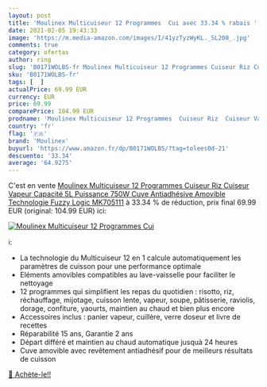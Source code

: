 ```yaml
---
layout: post
title: 'Moulinex Multicuiseur 12 Programmes  Cui avec 33.34 % rabais '
date: 2021-02-05 19:43:33
image: 'https://m.media-amazon.com/images/I/41yzTyzWyKL._SL200_.jpg'
comments: true
category: ofertas
author: ring
slug: 'B0171WOLBS-fr Moulinex Multicuiseur 12 Programmes Cuiseur Riz Cuiseur...'
sku: 'B0171WOLBS-fr'
tags: [  ]
actualPrice: 69.99 EUR
currency: EUR
price: 69.99
comparePrice: 104.99 EUR
prodname: 'Moulinex Multicuiseur 12 Programmes  Cuiseur Riz  Cuiseur Vapeur  Capacité 5L  Puissance 750W  Cuve Antiadhésive Amovible  Technologie Fuzzy Logic MK705111'
country: 'fr'
flag: '🇫🇷'
brand: 'Moulinex'
buyurl: 'https://www.amazon.fr/dp/B0171WOLBS/?tag=tolees0d-21'
descuento: '33.34'
average: '64.9275'
---
```


C'est en vente [Moulinex Multicuiseur 12 Programmes  Cuiseur Riz  Cuiseur Vapeur  Capacité 5L  Puissance 750W  Cuve Antiadhésive Amovible  Technologie Fuzzy Logic MK705111](https://www.amazon.fr/dp/B0171WOLBS/?tag=tolees0d-21)  à  33.34 % de réduction, prix final  69.99 EUR (original: 104.99 EUR) ici:

[![Moulinex Multicuiseur 12 Programmes  Cui](https://m.media-amazon.com/images/I/41yzTyzWyKL._SL200_.jpg)](https://www.amazon.fr/dp/B0171WOLBS/?tag=tolees0d-21)

ℹ️:

- La technologie du Multicuiseur 12 en 1 calcule automatiquement les paramètres de cuisson pour une performance optimale
- Eléments amovibles compatibles au lave-vaisselle pour faciliter le nettoyage
- 12 programmes qui simplifient les repas du quotidien : risotto, riz, réchauffage, mijotage, cuisson lente, vapeur, soupe, pâtisserie, raviolis, dorage, confiture, yaourts, maintien au chaud et bien plus encore
- Accessoires inclus : panier vapeur, cuillère, verre doseur et livre de recettes
- Réparabilité 15 ans, Garantie 2 ans
- Départ différé et maintien au chaud automatique jusquà 24 heures
- Cuve amovible avec revêtement antiadhésif pour de meilleurs résultats de cuisson

[🛒 Achète-le!!](https://www.amazon.fr/dp/B0171WOLBS/?tag=tolees0d-21)
